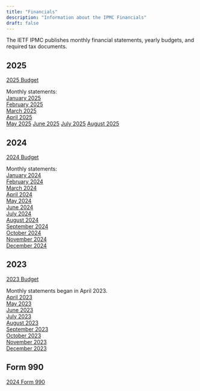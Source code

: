 ```yaml
---
title: "Financials"
description: "Information about the IPMC Financials"
draft: false
---
```


The IETF IPMC publishes monthly financial statements, yearly budgets, and required tax documents. 

## 2025

[2025 Budget](/uploads/ipmc-budget-2025.pdf)

Monthly statements:  
[January 2025](/uploads/Jan2025-IETF-IPMC-Stmt.pdf)  
[February 2025](/uploads/Feb2025-IETF-IPMC-Stmt.pdf)  
[March 2025](/uploads/Mar2025-IETF-IPMC-Stmt.pdf)  
[April 2025](/uploads/Apr2025-IETF-IPMC-Stmt.pdf)  
[May 2025](/uploads/2025-05-ipmc-stmt.pdf)
[June 2025](/uploads/2025-06-ipmc-stmt.pdf)
[July 2025](/uploads/2025-07-ipmc-stmt.pdf)
[August 2025](/uploads/2025-08-ipmc-stmt.pdf)

## 2024

[2024 Budget](/uploads/ipmc-budget-2024.pdf)

Monthly statements:  
[January 2024](/uploads/2024-01-ipmc-stmt.pdf)  
[February 2024](/uploads/2024-02-ipmc-stmt.pdf)   
[March 2024](/uploads/2024-03-ipmc-stmt.pdf)    
[April 2024](/uploads/2024-04-ipmc-stmt.pdf)    
[May 2024](/uploads/2024-05-ipmc-stmt.pdf)    
[June 2024](/uploads/2024-06-ipmc-stmt.pdf)    
[July 2024](/uploads/2024-07-ipmc-stmt.pdf)    
[August 2024](/uploads/2024-08-ipmc-stmt.pdf)    
[September 2024](/uploads/2024-09-ipmc-stmt.pdf)     
[October 2024](/uploads/2024-10-ipmc-stmt.pdf)     
[November 2024](/uploads/2024-11-ipmc-stmt.pdf)    
[December 2024](/uploads/2024-12-ipmc-stmt.pdf)    

## 2023

[2023 Budget](/uploads/ipmc-budget-2023.pdf)  

Monthly statements began in April 2023.  
[April 2023](/uploads/2023-04-ipmc-stmt.pdf)     
[May 2023](/uploads/2023-05-ipmc-stmt.pdf)       
[June 2023](/uploads/2023-06-ipmc-stmt.pdf)     
[July 2023](/uploads/2023-07-ipmc-stmt.pdf)       
[August 2023](/uploads/2023-08-ipmc-stmt.pdf)       
[September 2023](/uploads/2023-09-ipmc-stmt.pdf)       
[October 2023](/uploads/2023-10-ipmc-stmt.pdf)       
[November 2023](/uploads/2023-11-ipmc-stmt.pdf)       
[December 2023](/uploads/2023-12-ipmc-stmt.pdf)       

## Form 990

[2024 Form 990](/uploads/IPMC_990_2024.pdf)

